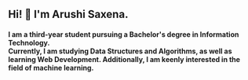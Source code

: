 ### <h2 slign="center">Hi! 👋 I'm Arushi Saxena.</h2>

<!--
**saxena-arushi/saxena-arushi** is a ✨ _special_ ✨ repository because its `README.md` (this file) appears on your GitHub profile.

Here are some ideas to get you started:

- 🔭 I’m currently working on ...
- 🌱 I’m currently learning ...
- 👯 I’m looking to collaborate on ...
- 🤔 I’m looking for help with ...
- 💬 Ask me about ...
- 📫 How to reach me: ...
- 😄 Pronouns: ...
- ⚡ Fun fact: ...
-->


          
 <body>
          <h4 align="left">I am a third-year student pursuing a Bachelor's degree in Information Technology. <br> 
Currently, I am studying Data Structures and Algorithms, as well as learning Web Development. 
                    Additionally, I am keenly interested in the field of machine learning.  </h4>

          

<!-- <h3>✏️ Languages:   </h3>

            <img src="https://cdn.jsdelivr.net/gh/devicons/devicon/icons/c/c-original.svg" width="40" height="40"/>
           -->
<!-- <p align="left"> [![GitHub Streak](https://streak-stats.demolab.com?user=saxena-arushi&theme=dark)](https://git.io/streak-stats) -->
          
<!--           <svg xmlns="http://www.w3.org/2000/svg" width="256" height="256" fill="none" viewBox="0 0 256 256"><rect width="256" height="256" fill="#E14E1D" rx="60"/><path fill="#fff" d="M48 38L56.6098 134.593H167.32L163.605 176.023L127.959 185.661L92.38 176.037L90.0012 149.435H57.9389L62.5236 200.716L127.951 218.888L193.461 200.716L202.244 102.655H85.8241L82.901 69.9448H205.041H205.139L208 38H48Z"/><path fill="#EBEBEB" d="M128 38H48L56.6098 134.593H128V102.655H85.8241L82.901 69.9448H128V38Z"/><path fill="#EBEBEB" d="M128 185.647L127.959 185.661L92.38 176.037L90.0012 149.435H57.9388L62.5236 200.716L127.951 218.888L128 218.874V185.647Z"/></svg> -->
<!--         [![GitHub Streak](https://github-readme-streak-stats.herokuapp.com/?user=saxena-arushi)](https://git.io/streak-stats) -->

          
           
<!--           </p> -->
          
  

          
          
